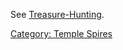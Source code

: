See [Treasure-Hunting](Treasure-Hunting "wikilink").

[Category: Temple Spires](Category:_Temple_Spires "wikilink")
